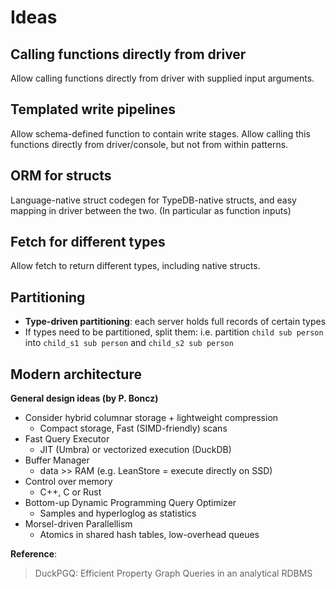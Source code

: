 # Ideas

## Calling functions directly from driver

Allow calling functions directly from driver with supplied input arguments.

## Templated write pipelines

Allow schema-defined function to contain write stages. Allow calling this functions directly from driver/console, but not from within patterns.

## ORM for structs

Language-native struct codegen for TypeDB-native structs, and easy mapping in driver between the two. (In particular as function inputs)

## Fetch for different types

Allow fetch to return different types, including native structs.

## Partitioning

* **Type-driven partitioning**: each server holds full records of certain types
* If types need to be partitioned, split them: i.e. partition `child sub person` into `child_s1 sub person` and `child_s2 sub person`

## Modern architecture

**General design ideas (by P. Boncz)**

* Consider hybrid columnar storage + lightweight compression
  * Compact storage, Fast (SIMD-friendly) scans
* Fast Query Executor
  * JIT (Umbra) or vectorized execution (DuckDB)
* Buffer Manager
  * data >> RAM (e.g. LeanStore = execute directly on SSD)
* Control over memory
  * C++, C or Rust
* Bottom-up Dynamic Programming Query Optimizer
  * Samples and hyperloglog as statistics
* Morsel-driven Parallellism
  * Atomics in shared hash tables, low-overhead queues

**Reference**:
> DuckPGQ: Efficient Property Graph Queries in an analytical RDBMS

